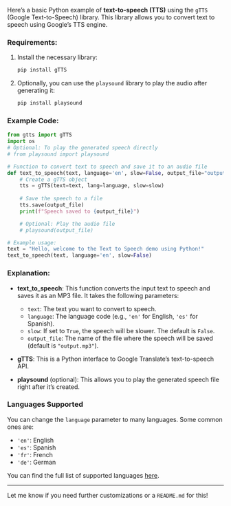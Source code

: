 Here’s a basic Python example of **text-to-speech (TTS)** using the `gTTS` (Google Text-to-Speech) library. This library allows you to convert text to speech using Google’s TTS engine.

### Requirements:
1. Install the necessary library:
   ```bash
   pip install gTTS
   ```

2. Optionally, you can use the `playsound` library to play the audio after generating it:
   ```bash
   pip install playsound
   ```

### Example Code:

```python
from gtts import gTTS
import os
# Optional: To play the generated speech directly
# from playsound import playsound

# Function to convert text to speech and save it to an audio file
def text_to_speech(text, language='en', slow=False, output_file="output.mp3"):
    # Create a gTTS object
    tts = gTTS(text=text, lang=language, slow=slow)
    
    # Save the speech to a file
    tts.save(output_file)
    print(f"Speech saved to {output_file}")

    # Optional: Play the audio file
    # playsound(output_file)

# Example usage:
text = "Hello, welcome to the Text to Speech demo using Python!"
text_to_speech(text, language='en', slow=False)
```

### Explanation:
- **text_to_speech**: This function converts the input text to speech and saves it as an MP3 file. It takes the following parameters:
  - `text`: The text you want to convert to speech.
  - `language`: The language code (e.g., `'en'` for English, `'es'` for Spanish).
  - `slow`: If set to `True`, the speech will be slower. The default is `False`.
  - `output_file`: The name of the file where the speech will be saved (default is `"output.mp3"`).

- **gTTS**: This is a Python interface to Google Translate’s text-to-speech API.

- **playsound** (optional): This allows you to play the generated speech file right after it’s created.

### Languages Supported
You can change the `language` parameter to many languages. Some common ones are:
- `'en'`: English
- `'es'`: Spanish
- `'fr'`: French
- `'de'`: German

You can find the full list of supported languages [here](https://gtts.readthedocs.io/en/latest/module.html#available-languages).

---

Let me know if you need further customizations or a `README.md` for this!
